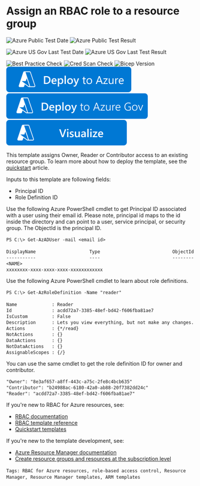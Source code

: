 # Assign an RBAC role to a resource group

![Azure Public Test Date](https://azurequickstartsservice.blob.core.windows.net/badges/quickstarts/microsoft.authorization/rbac-builtinrole-resourcegroup/PublicLastTestDate.svg)
![Azure Public Test Result](https://azurequickstartsservice.blob.core.windows.net/badges/quickstarts/microsoft.authorization/rbac-builtinrole-resourcegroup/PublicDeployment.svg)

![Azure US Gov Last Test Date](https://azurequickstartsservice.blob.core.windows.net/badges/quickstarts/microsoft.authorization/rbac-builtinrole-resourcegroup/FairfaxLastTestDate.svg)
![Azure US Gov Last Test Result](https://azurequickstartsservice.blob.core.windows.net/badges/quickstarts/microsoft.authorization/rbac-builtinrole-resourcegroup/FairfaxDeployment.svg)

![Best Practice Check](https://azurequickstartsservice.blob.core.windows.net/badges/quickstarts/microsoft.authorization/rbac-builtinrole-resourcegroup/BestPracticeResult.svg)
![Cred Scan Check](https://azurequickstartsservice.blob.core.windows.net/badges/quickstarts/microsoft.authorization/rbac-builtinrole-resourcegroup/CredScanResult.svg)
![Bicep Version](https://azurequickstartsservice.blob.core.windows.net/badges/quickstarts/microsoft.authorization/rbac-builtinrole-resourcegroup/CredScanResult.svg)
[![Deploy To Azure](https://raw.githubusercontent.com/Azure/azure-quickstart-templates/master/1-CONTRIBUTION-GUIDE/images/deploytoazure.svg?sanitize=true)](https://portal.azure.com/#create/Microsoft.Template/uri/https%3A%2F%2Fraw.githubusercontent.com%2FAzure%2Fazure-quickstart-templates%2Fmaster%2Fquickstarts%2Fmicrosoft.authorization%2Frbac-builtinrole-resourcegroup%2Fazuredeploy.json)
[![Deploy To Azure US Gov](https://raw.githubusercontent.com/Azure/azure-quickstart-templates/master/1-CONTRIBUTION-GUIDE/images/deploytoazuregov.svg?sanitize=true)](https://portal.azure.us/#create/Microsoft.Template/uri/https%3A%2F%2Fraw.githubusercontent.com%2FAzure%2Fazure-quickstart-templates%2Fmaster%2Fquickstarts%2Fmicrosoft.authorization%2Frbac-builtinrole-resourcegroup%2Fazuredeploy.json)
[![Visualize](https://raw.githubusercontent.com/Azure/azure-quickstart-templates/master/1-CONTRIBUTION-GUIDE/images/visualizebutton.svg?sanitize=true)](http://armviz.io/#/?load=https%3A%2F%2Fraw.githubusercontent.com%2FAzure%2Fazure-quickstart-templates%2Fmaster%2Fquickstarts%2Fmicrosoft.authorization%2Frbac-builtinrole-resourcegroup%2Fazuredeploy.json)

This template assigns Owner, Reader or Contributor access to an existing resource group. To learn more about how to deploy the template, see the [quickstart](https://docs.microsoft.com/azure/role-based-access-control/quickstart-role-assignments-template) article.

Inputs to this template are following fields:

- Principal ID
- Role Definition ID

Use the following Azure PowerShell cmdlet to get Principal ID associated with a user using their email id. Please note, principal id maps to the id inside the directory and can point to a user, service principal, or security group. The ObjectId is the principal ID.

```
PS C:\> Get-AzADUser -mail <email id>

DisplayName                    Type                           ObjectId
-----------                    ----                           --------
<NAME>                                                        xxxxxxxx-xxxx-xxxx-xxxx-xxxxxxxxxxxx
```

Use the following Azure PowerShell cmdlet to learn about role definitions.

```
PS C:\> Get-AzRoleDefinition -Name "reader"

Name             : Reader
Id               : acdd72a7-3385-48ef-bd42-f606fba81ae7
IsCustom         : False
Description      : Lets you view everything, but not make any changes.
Actions          : {*/read}
NotActions       : {}
DataActions      : {}
NotDataActions   : {}
AssignableScopes : {/}
```

You can use the same cmdlet to get the role definition ID for owner and contributor.

```
"Owner": "8e3af657-a8ff-443c-a75c-2fe8c4bcb635"
"Contributor": "b24988ac-6180-42a0-ab88-20f7382dd24c"
"Reader": "acdd72a7-3385-48ef-bd42-f606fba81ae7"
```

If you're new to RBAC for Azure resources, see:

- [RBAC documentation](https://docs.microsoft.com/azure/role-based-access-control/)
- [RBAC template reference](https://docs.microsoft.com/azure/templates/microsoft.authorization/allversions)
- [Quickstart templates](https://azure.microsoft.com/resources/templates/?resourceType=Microsoft.Authorization&pageNumber=1&sort=Popular)

If you're new to the template development, see:

- [Azure Resource Manager documentation](https://docs.microsoft.com/azure/azure-resource-manager/)
- [Create resource groups and resources at the subscription level](https://docs.microsoft.com/azure/azure-resource-manager/deploy-to-subscription#create-roles)

`Tags: RBAC for Azure resources, role-based access control, Resource Manager, Resource Manager templates, ARM templates`
